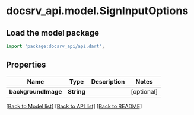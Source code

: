 # docsrv_api.model.SignInputOptions

## Load the model package
```dart
import 'package:docsrv_api/api.dart';
```

## Properties
Name | Type | Description | Notes
------------ | ------------- | ------------- | -------------
**backgroundImage** | **String** |  | [optional] 

[[Back to Model list]](../README.md#documentation-for-models) [[Back to API list]](../README.md#documentation-for-api-endpoints) [[Back to README]](../README.md)


